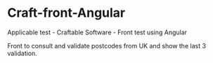 # Craft-front-Angular

Applicable test - Craftable Software - Front test using Angular

Front to consult and validate postcodes from UK and show the last 3 validation.
